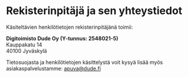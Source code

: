 # Rekisterinpitäjä ja sen yhteystiedot

Käsiteltävien henkilötietojen rekisterinpitäjänä toimii:

**Digitoimisto Dude Oy (Y-tunnus: 2548021-5)**\
Kauppakatu 14\
40100 Jyväskylä

Tietosuojasta ja henkilötietojen käsittelystä voit kysyä lisää myös asiakaspalvelustamme: [apuva@dude.fi](mailto:apuva@dude.fi)
